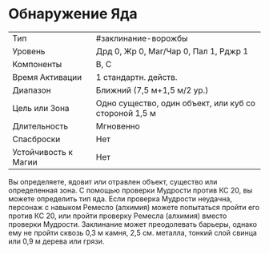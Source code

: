 
# Обнаружение Яда

|                      |                                                       |
| -------------------- | ----------------------------------------------------- |
| Тип                  | #заклинание-ворожбы                                                |
| Уровень              | Дрд 0, Жр 0, Маг/Чар 0, Пал 1, Рджр 1                 |
| Компоненты           | В, С                                                  |
| Время Активации      | 1 стандартн. действ.                                  |
| Диапазон             | Ближний (7,5 м+1,5 м/2 ур.)                           |
| Цель или Зона        | Одно существо, один объект, или куб со стороной 1,5 м |
| Длительность         | Мгновенно                                             |
| Спасброски           | Нет                                                   |
| Устойчивость к Магии | Нет                                                   |

Вы определяете, ядовит или отравлен объект, существо или определенная зона. С помощью проверки Мудрости против КС 20, вы можете определить тип яда. Если проверка Мудрости неудачна, персонаж с навыком Ремесло (алхимия) можете попытаться пройти его против КС 20, или пройти проверку Ремесла (алхимия) вместо проверки Мудрости. Заклинание может преодолевать барьеры, однако ему не пройти сквозь 0,3 м камня, 2,5 см. металла, тонкий слой свинца или 0,9 м дерева или грязи.
